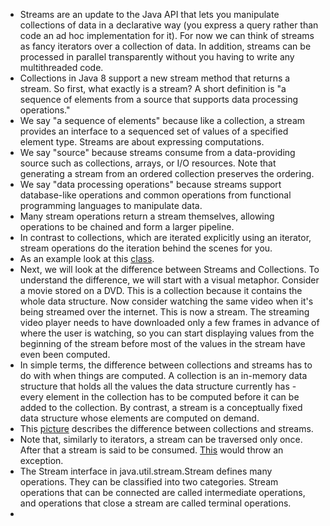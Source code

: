 * Streams are an update to the Java API that lets you manipulate collections of data
  in a declarative way (you express a query rather than code an ad hoc implementation for it).
  For now we can think of streams as fancy iterators over a collection of data.
  In addition, streams can be processed in parallel transparently without you having to write any
  multithreaded code.
* Collections in Java 8 support a new stream method that returns a stream. So first,
   what exactly is a stream? A short definition is "a sequence of elements from a source
    that supports data processing operations."
* We say "a sequence of elements" because like a collection, a stream provides an interface
  to a sequenced set of values of a specified element type.
  Streams are about expressing computations.
* We say "source" because streams consume from a data-providing source such as collections,
   arrays, or I/O resources.
  Note that generating a stream from an ordered collection preserves the ordering.
* We say "data processing operations" because streams support database-like operations and 
   common operations from functional programming languages to manipulate data.
* Many stream operations return a stream themselves, allowing operations to be chained and form 
   a larger pipeline.
* In contrast to collections, which are iterated explicitly using an iterator, stream operations do the 
   iteration behind the scenes for you.
* As an example look at this [class](StreamExample.java).
* Next, we will look at the difference between Streams and Collections. To understand 
   the difference, we will start with a visual metaphor.
  Consider a movie stored on a DVD.
  This is a collection because it contains the whole data structure.
  Now consider watching the same video when it's being streamed over the internet.
  This is now a stream.
  The streaming video player needs to have downloaded only a few frames in advance
  of where the user is watching, so you can start displaying values from the beginning of the 
  stream before most of the values in the stream have even been computed.
* In simple terms, the difference between collections and streams has to do with when 
  things are computed.
  A collection is an in-memory data structure that holds all the values the data structure currently has - 
 every element in the collection has to be computed before it can be added to the collection. 
  By contrast, a stream is a conceptually fixed data structure whose elements are computed on demand.
* This [picture](difference.png) describes the difference between collections and streams.
* Note that, similarly to iterators, a stream can be traversed only once. After that a stream 
 is said to be consumed.
  [This](ExceptionExample.java) would throw an exception.
* The Stream interface in java.util.stream.Stream defines many operations. They can be 
  classified into two categories.
  Stream operations that can be connected are called intermediate operations, and 
   operations that close a stream are called terminal operations.
* 